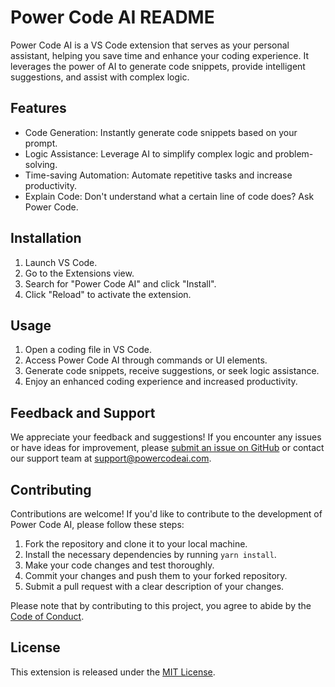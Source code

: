 # Power Code AI README

Power Code AI is a VS Code extension that serves as your personal assistant, helping you save time and enhance your coding experience. It leverages the power of AI to generate code snippets, provide intelligent suggestions, and assist with complex logic.

## Features

- Code Generation: Instantly generate code snippets based on your prompt.
- Logic Assistance: Leverage AI to simplify complex logic and problem-solving.
- Time-saving Automation: Automate repetitive tasks and increase productivity.
- Explain Code: Don't understand what a certain line of code does? Ask Power Code.

## Installation

1. Launch VS Code.
2. Go to the Extensions view.
3. Search for "Power Code AI" and click "Install".
4. Click "Reload" to activate the extension.

## Usage

1. Open a coding file in VS Code.
2. Access Power Code AI through commands or UI elements.
3. Generate code snippets, receive suggestions, or seek logic assistance.
4. Enjoy an enhanced coding experience and increased productivity.

## Feedback and Support

We appreciate your feedback and suggestions! If you encounter any issues or have ideas for improvement, please [submit an issue on GitHub](link_to_github_repository) or contact our support team at support@powercodeai.com.

## Contributing

Contributions are welcome! If you'd like to contribute to the development of Power Code AI, please follow these steps:

1. Fork the repository and clone it to your local machine.
2. Install the necessary dependencies by running `yarn install`.
3. Make your code changes and test thoroughly.
4. Commit your changes and push them to your forked repository.
5. Submit a pull request with a clear description of your changes.

Please note that by contributing to this project, you agree to abide by the [Code of Conduct](https://github.com/Chinedu19/power-code-ai/blob/main/.github/CONTRIBUTING.md).

## License

This extension is released under the [MIT License](https://github.com/Chinedu19/power-code-ai/blob/main/LICENSE).

